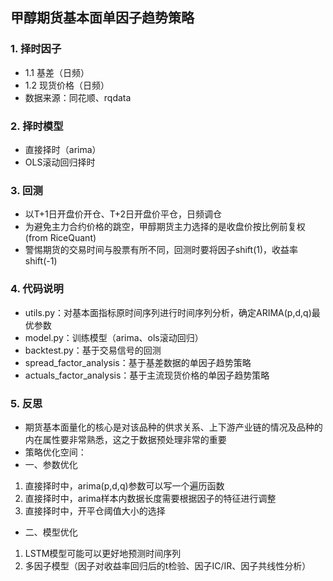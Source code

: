 ## 甲醇期货基本面单因子趋势策略
### 1. 择时因子
- 1.1 基差（日频）
- 1.2 现货价格（日频）
- 数据来源：同花顺、rqdata
### 2. 择时模型
- 直接择时（arima） 
- OLS滚动回归择时
### 3. 回测
- 以T+1日开盘价开仓、T+2日开盘价平仓，日频调仓
- 为避免主力合约价格的跳空，甲醇期货主力选择的是收盘价按比例前复权(from RiceQuant)
- 警惕期货的交易时间与股票有所不同，回测时要将因子shift(1)，收益率shift(-1)
### 4. 代码说明
- utils.py：对基本面指标原时间序列进行时间序列分析，确定ARIMA(p,d,q)最优参数
- model.py：训练模型（arima、ols滚动回归）
- backtest.py：基于交易信号的回测
- spread_factor_analysis：基于基差数据的单因子趋势策略
- actuals_factor_analysis：基于主流现货价格的单因子趋势策略
### 5. 反思
- 期货基本面量化的核心是对该品种的供求关系、上下游产业链的情况及品种的内在属性要非常熟悉，这之于数据预处理非常的重要
- 策略优化空间：
- 一、参数优化
 1. 直接择时中，arima(p,d,q)参数可以写一个遍历函数
 2. 直接择时中，arima样本内数据长度需要根据因子的特征进行调整
 3. 直接择时中，开平仓阈值大小的选择
- 二、模型优化
 1. LSTM模型可能可以更好地预测时间序列
 2. 多因子模型（因子对收益率回归后的t检验、因子IC/IR、因子共线性分析）


